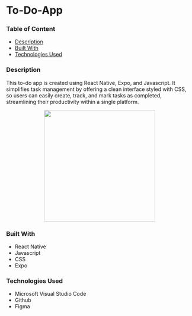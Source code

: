 # To-Do-App

### Table of Content
- [Description](#description)
- [Built With](#built-with)
- [Technologies Used](#technologies-used)

### Description

This to-do app is created using React Native, Expo, and Javascript. It simplifies task management by offering a clean interface styled with CSS, so users can easily create, track, and mark tasks as completed, streamlining their productivity within a single platform.

<p align="center">
  <img src="https://github.com/wngkyle/to-do-app/assets/99611120/a7f71f19-da27-4549-84cf-745c1995d664" width="300" >
</p>

### Built With
- React Native
- Javascript
- CSS
- Expo

### Technologies Used
- Microsoft Visual Studio Code
- Github
- Figma

